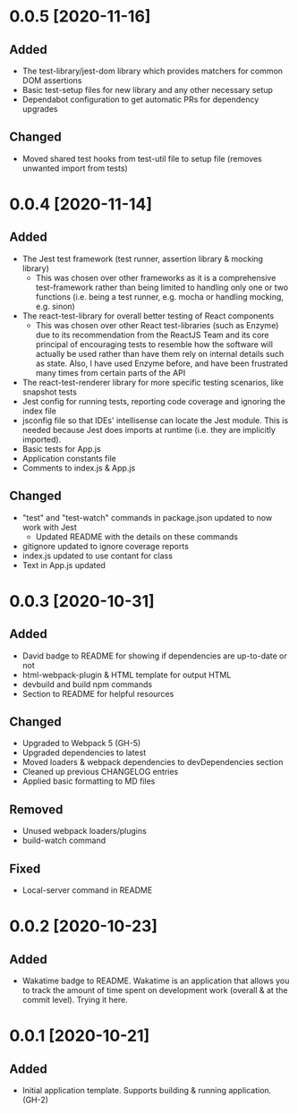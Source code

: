# 0.0.5 [2020-11-16]

## Added
  - The test-library/jest-dom library which provides matchers for common DOM assertions
  - Basic test-setup files for new library and any other necessary setup
  - Dependabot configuration to get automatic PRs for dependency upgrades

## Changed
  - Moved shared test hooks from test-util file to setup file (removes unwanted import from tests)

# 0.0.4 [2020-11-14]

## Added
  - The Jest test framework (test runner, assertion library & mocking library)
    - This was chosen over other frameworks as it is a comprehensive test-framework rather than being limited to handling only one or two functions (i.e. being a test runner, e.g. mocha or handling mocking, e.g. sinon) 
  - The react-test-library for overall better testing of React components 
    - This was chosen over other React test-libraries (such as Enzyme) due to its recommendation from the ReactJS Team and its core principal of encouraging tests to resemble how the software will actually be used rather than have them rely on internal details such as state. Also, I have used Enzyme before, and have been frustrated many times from certain parts of the API
  - The react-test-renderer library for more specific testing scenarios, like snapshot tests
  - Jest config for running tests, reporting code coverage and ignoring the index file
  - jsconfig file so that IDEs' intellisense can locate the Jest module. This is needed because Jest does imports at runtime (i.e. they are implicitly imported). 
  - Basic tests for App.js
  - Application constants file
  - Comments to index.js & App.js

## Changed
  - "test" and "test-watch" commands in package.json updated to now work with Jest
    - Updated README with the details on these commands
  - gitignore updated to ignore coverage reports
  - index.js updated to use contant for class
  - Text in App.js updated

# 0.0.3 [2020-10-31]

## Added
  - David badge to README for showing if dependencies are up-to-date or not
  - html-webpack-plugin & HTML template for output HTML
  - devbuild and build npm commands
  - Section to README for helpful resources 

## Changed
  - Upgraded to Webpack 5 (GH-5)
  - Upgraded dependencies to latest
  - Moved loaders & webpack dependencies to devDependencies section
  - Cleaned up previous CHANGELOG entries
  - Applied basic formatting to MD files

## Removed 
  - Unused webpack loaders/plugins
  - build-watch command

## Fixed
  - Local-server command in README

# 0.0.2 [2020-10-23]

## Added
  - Wakatime badge to README. Wakatime is an application that allows you to track the amount of time spent on development work (overall & at the commit level). Trying it here.

# 0.0.1 [2020-10-21]

## Added
  - Initial application template. Supports building & running application. (GH-2)